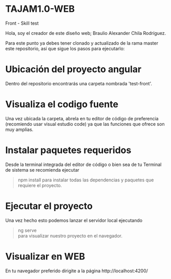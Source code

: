 # TAJAM1.0-WEB
Front - Skill test

Hola, soy el creador de este diseño web; Braulio Alexander Chila Rodríguez.

Para este punto ya debes tener clonado y actualizado de la rama master este repositorio, así que sigue los pasos para ejecutarlo:

# Ubicación del proyecto angular
Dentro del repositorio encontrarás una carpeta nombrada 'test-front'.

# Visualiza el codigo fuente
Una vez ubicada la carpeta, abrela en tu editor de código de preferencia (recomiendo usar visual estudio code) ya que las funciones que ofrece son muy amplias.

# Instalar paquetes requeridos
Desde la terminal integrada del editor de código o bien sea de tu Terminal de sistema se recomienda ejecutar 
> npm install 
para instalar todas las dependencias y paquetes que requiere el proyecto.

# Ejecutar el proyecto
Una vez hecho esto podemos lanzar el servidor local ejecutando 
> ng serve  
para visualizar nuestro proyecto en el navegador. 

# Visualizar en WEB
En tu navegador preferido dirigite a la página http://localhost:4200/


